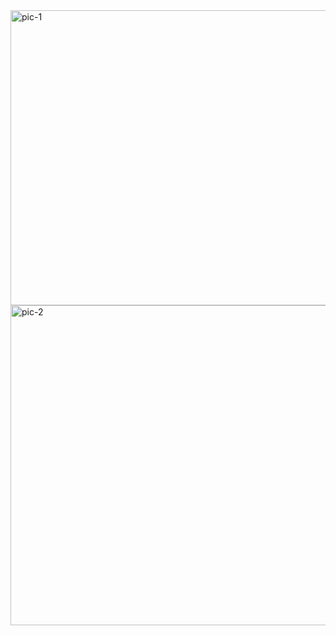 <img width="955" height="472" alt="pic-1" src="https://github.com/user-attachments/assets/99b0e422-8b45-4af8-9458-371148da37f2" />
<img width="932" height="512" alt="pic-2" src="https://github.com/user-attachments/assets/43e35b85-2312-4a9a-abbb-f8638aa66f60" />


